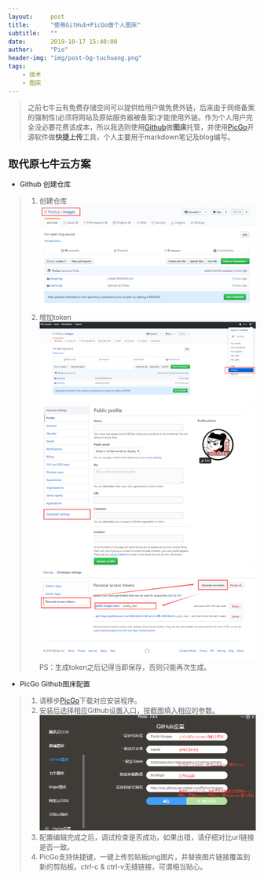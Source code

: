```yaml
---
layout:     post
title:      "使用GitHub+PicGo做个人图床"
subtitle:   ""
date:       2019-10-17 15:40:00
author:     "Pio"
header-img: "img/post-bg-tuchuang.png"
tags:
    - 技术
    - 图床
---   
```


> 之前七牛云有免费存储空间可以提供给用户做免费外链，后来由于网络备案的强制性(必须将网站及原始服务器被备案)才能使用外链。作为个人用户完全没必要花费该成本，所以我选则使用[Github](https://github.com/)做**图床**托管，并使用[PicGo](https://github.com/Molunerfinn/PicGo)开源软件做**快捷上传**工具，个人主要用于markdown笔记及blog编写。   
 
##  取代原七牛云方案  
* Github 创建仓库
> 1. 创建仓库
> ![](https://raw.githubusercontent.com/PioVuz/images/master/techimgs/github_shop.png)
> 2. 增加token![](https://raw.githubusercontent.com/PioVuz/images/master/techimgs/github1.png)
> ![](https://raw.githubusercontent.com/PioVuz/images/master/techimgs/github2.png)
> ![](https://raw.githubusercontent.com/PioVuz/images/master/techimgs/github3.png)
> PS：生成token之后记得当即保存，否则只能再次生成。


* PicGo Github图床配置  
> 1. 请移步[PicGo](https://github.com/Molunerfinn/PicGo)下载对应安装程序。
> 2. 安装后选择相应Github设置入口，按截图填入相应的参数。
> ![详细配置](https://raw.githubusercontent.com/PioVuz/images/master/techimgs/20191014142831.png)   
> 3. 配置编辑完成之后，调试检查是否成功，如果出错，请仔细对比url链接是否一致。
> 4. PicGo支持快捷键，一键上传剪贴板png图片，并替换图片链接覆盖到新的剪贴板。ctrl-c & ctrl-v无缝链接，可谓相当贴心。


